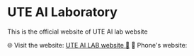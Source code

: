 # UTE AI Laboratory

This is the official website of UTE AI lab website

🌐 Visit the website: [UTE AI LAB website 🚀](https://hoagndawg35.github.io/UTE-AILab.io/)
📱 Phone's website: 
